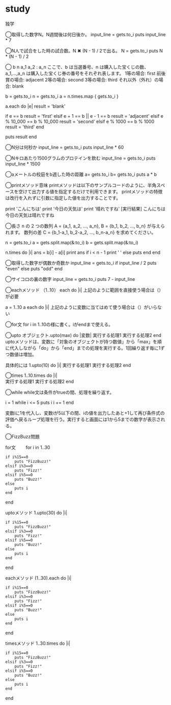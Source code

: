 # study
独学

◯取得した数字N。N週間後は何日後か。
input_line = gets.to_i
puts input_line * 7


◯N人で試合をした時の試合数。N ✖︎ (N - 1) / 2で出る。
N = gets.to_i
puts N * (N - 1) / 2

◯
b
n
a_1
a_2
:
a_n
ここで、b は当選番号、n は購入した宝くじの数、a_1,…,a_n は購入した宝くじ券の番号をそれぞれ表します。
1等の場合: first
前後賞の場合: adjacent
2等の場合: second
3等の場合: third
それ以外（外れ）の場合: blank

b = gets.to_i
n = gets.to_i
a = n.times.map { gets.to_i }

a.each do |e|
  result = 'blank'

  if e == b
    result = 'first'
  elsif e + 1 == b || e - 1 == b
    result = 'adjacent'
  elsif e % 10_000 == b % 10_000
    result = 'second'
  elsif e % 1000 == b % 1000
    result = 'third'
  end

  puts result
end

◯N分は何秒か
input_line = gets.to_i
puts input_line * 60


◯Nキロあたり1500グラムのプロテインを飲む
input_line = gets.to_i
puts input_line * 1500

◯aメートルの校庭をb週した時の距離
a= gets.to_i
b= gets.to_i
puts a * b

◯printメソッド意味
printメソッドは以下のサンプルコードのように、半角スペースを空けて出力する値を指定するだけで利用できます。
printメソッドの特徴は改行を入れずに引数に指定した値を出力することです。

print 'こんにちは'
print '今日の天気は'
print '晴れですね'
[実行結果]
こんにちは今日の天気は晴れですね


◯長さ n の 2 つの数列 A = {a_1, a_2, ..., a_n}, B = {b_1, b_2, ..., b_n} が与えられます。
数列の差 C = {b_1-a_1, b_2-a_2, ..., b_n-a_n} を求めてください。

n = gets.to_i
a = gets.split.map(&:to_i)
b = gets.split.map(&:to_i)

n.times do |i|
  ans = b[i] - a[i]
  print ans
  if i < n - 1
    print ' '
  else
    puts
  end
end

◯取得した数字が偶数か奇数か
input_line = gets.to_i
if input_line / 2
  puts "even"
else
  puts "odd"
end

◯サイコロの裏の数字
input_line = gets.to_i
puts 7 - input_line 

◯eachメソッド
（1..10） each do |i|
上記のように範囲を直接使う場合は（）が必要

a = 1..10
a each do |i|
上記のように変数に当てはめて使う場合は（）がいらない

◯for文
for i in 1..10の様に書く。iがendまで使える。

◯upto
オブジェクト.upto(max) do |変数|
  実行する処理1
  実行する処理2
end
uptoメソッドは、変数に「対象のオブジェクトが持つ数値」から「max」を順に代入しながら「do」から「end」までの処理を実行する。1回繰り返す毎に1ずつ数値は増加。

具体的には
1.upto(10) do |i|
  実行する処理1
  実行する処理2
end

◯times
1..10.times do |i|    
  実行する処理1
  実行する処理2
end

◯while
while文は条件がtrueの間、処理を繰り返す。

i = 1
while i <= 5
  puts i
  i += 1
end

変数iに1を代入し、変数iが5以下の間、iの値を出力したあと+1して再び条件式の評価へ戻るループ処理を行う。実行すると画面には1から5までの数字が表示される。


◯FizzBuzz問題

for文　　
for i in 1..30

    if i%15==0
        puts "FizzBuzz!"
    elsif i%3==0
        puts "Fizz!"
    elsif i%5==0 
        puts "Buzz!"
    else
        puts i
    end
    
end

uptoメソッド
1.upto(30) do |i|

    if i%15==0
        puts "FizzBuzz!"
    elsif i%3==0
        puts "Fizz!"
    elsif i%5==0 
        puts "Buzz!"
    else
        puts i
    end

end

eachメソッド
(1..30).each do |i|


    if i%15==0
        puts "FizzBuzz!"
    elsif i%3==0
        puts "Fizz!"
    elsif i%5==0 
        puts "Buzz!"
    else
        puts i
    end

end

timesメソッド
1..30.times do |i|    

    if i%15==0
        puts "FizzBuzz!"
    elsif i%3==0
        puts "Fizz!"
    elsif i%5==0 
        puts "Buzz!"
    else
        puts i
    end

end


